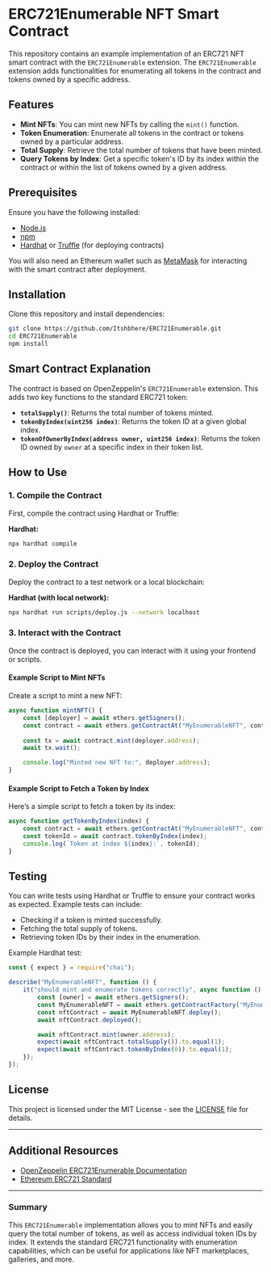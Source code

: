 # ERC721Enumerable NFT Smart Contract

This repository contains an example implementation of an ERC721 NFT smart contract with the `ERC721Enumerable` extension. The `ERC721Enumerable` extension adds functionalities for enumerating all tokens in the contract and tokens owned by a specific address.

## Features

- **Mint NFTs**: You can mint new NFTs by calling the `mint()` function.
- **Token Enumeration**: Enumerate all tokens in the contract or tokens owned by a particular address.
- **Total Supply**: Retrieve the total number of tokens that have been minted.
- **Query Tokens by Index**: Get a specific token's ID by its index within the contract or within the list of tokens owned by a given address.

## Prerequisites

Ensure you have the following installed:

- [Node.js](https://nodejs.org/)
- [npm](https://www.npmjs.com/)
- [Hardhat](https://hardhat.org/) or [Truffle](https://www.trufflesuite.com/) (for deploying contracts)

You will also need an Ethereum wallet such as [MetaMask](https://metamask.io/) for interacting with the smart contract after deployment.

## Installation

Clone this repository and install dependencies:

```bash
git clone https://github.com/Itshbhere/ERC721Enumerable.git
cd ERC721Enumerable
npm install
```

## Smart Contract Explanation

The contract is based on OpenZeppelin's `ERC721Enumerable` extension. This adds two key functions to the standard ERC721 token:

- **`totalSupply()`**: Returns the total number of tokens minted.
- **`tokenByIndex(uint256 index)`**: Returns the token ID at a given global index.
- **`tokenOfOwnerByIndex(address owner, uint256 index)`**: Returns the token ID owned by `owner` at a specific index in their token list.


## How to Use

### 1. Compile the Contract

First, compile the contract using Hardhat or Truffle:

**Hardhat:**

```bash
npx hardhat compile
```

### 2. Deploy the Contract

Deploy the contract to a test network or a local blockchain:

**Hardhat (with local network):**

```bash
npx hardhat run scripts/deploy.js --network localhost
```


### 3. Interact with the Contract

Once the contract is deployed, you can interact with it using your frontend or scripts.

#### Example Script to Mint NFTs

Create a script to mint a new NFT:

```javascript
async function mintNFT() {
    const [deployer] = await ethers.getSigners();
    const contract = await ethers.getContractAt("MyEnumerableNFT", contractAddress);
    
    const tx = await contract.mint(deployer.address);
    await tx.wait();

    console.log("Minted new NFT to:", deployer.address);
}
```

#### Example Script to Fetch a Token by Index

Here’s a simple script to fetch a token by its index:

```javascript
async function getTokenByIndex(index) {
    const contract = await ethers.getContractAt("MyEnumerableNFT", contractAddress);
    const tokenId = await contract.tokenByIndex(index);
    console.log(`Token at index ${index}:`, tokenId);
}
```

## Testing

You can write tests using Hardhat or Truffle to ensure your contract works as expected. Example tests can include:

- Checking if a token is minted successfully.
- Fetching the total supply of tokens.
- Retrieving token IDs by their index in the enumeration.

Example Hardhat test:

```javascript
const { expect } = require("chai");

describe("MyEnumerableNFT", function () {
    it("should mint and enumerate tokens correctly", async function () {
        const [owner] = await ethers.getSigners();
        const MyEnumerableNFT = await ethers.getContractFactory("MyEnumerableNFT");
        const nftContract = await MyEnumerableNFT.deploy();
        await nftContract.deployed();

        await nftContract.mint(owner.address);
        expect(await nftContract.totalSupply()).to.equal(1);
        expect(await nftContract.tokenByIndex(0)).to.equal(1);
    });
});
```

## License

This project is licensed under the MIT License - see the [LICENSE](LICENSE) file for details.

---

## Additional Resources

- [OpenZeppelin ERC721Enumerable Documentation](https://docs.openzeppelin.com/contracts/4.x/api/token/erc721#ERC721Enumerable)
- [Ethereum ERC721 Standard](https://eips.ethereum.org/EIPS/eip-721)

---

### Summary

This `ERC721Enumerable` implementation allows you to mint NFTs and easily query the total number of tokens, as well as access individual token IDs by index. It extends the standard ERC721 functionality with enumeration capabilities, which can be useful for applications like NFT marketplaces, galleries, and more.

